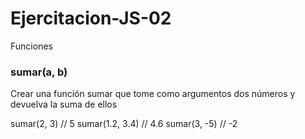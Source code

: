 # Ejercitacion-JS-02
Funciones

<h3>sumar(a, b)</h3>
Crear una función sumar que tome como argumentos dos números y devuelva la suma de ellos

sumar(2, 3) // 5
sumar(1.2, 3.4) // 4.6
sumar(3, -5) // -2
